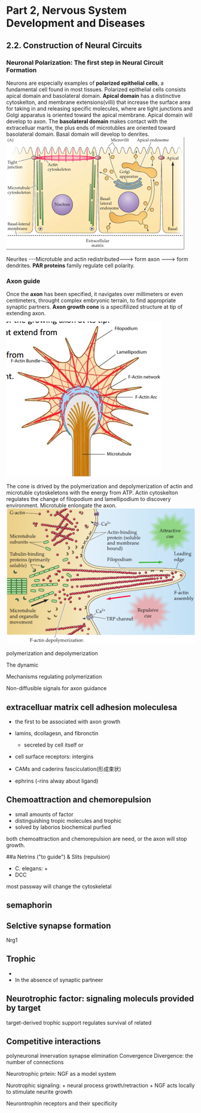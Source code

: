 # Part 2, Nervous System Development and Diseases
## 2.2. Construction of Neural Circuits

### Neuronal Polarization: The first step in Neural Circuit Formation
Neurons are especially examples of **polarized epithelial cells**, a fundamental
cell found in most tissues. Polarized epithelial cells consists apical domain
and basolateral domain. **Apical domain** has a distinctive cytoskelton, and membrane
extensions(villi) that increase the surface area for taking in and releasing
specific molecules, where are tight junctions and Golgi apparatus is oriented
toward the apical membrane. Apical domain will develop to axon. The **basolateral domain**
makes contact with the extracelluar martix, the plus ends of microtubles are
oriented toward basolateral domain. Basal domain will develop to denrites.
![](assets/markdown-img-paste-20180316114731987.png)

Neurites ---Microtuble and actin redistributed---> form axon ---> form dendrites.
**PAR proteins** family regulate cell polarity.

### Axon guide
Once the **axon** has been specified, it navigates over millimeters or even
centimeters, throught complex embryonic terrain, to find appropriate synaptic
partners. **Axon growth cone** is a specifilized structure at tip of extending
axon.

![](assets/markdown-img-paste-20180316115321110.png)

The cone is drived by the polymerization and depolymerization of actin and
microtuble cytoskeletons with the energy from ATP. Actin cytoskelton regulates
the change of filopodium and lamellipodium to discovery environment. Microtuble
enlongate the axon.
![](assets/markdown-img-paste-20180316115437781.png)

polymerization and depolymerization

The dynamic

Mechanisms regulating polymerization

Non-diffusible signals for axon guidance
## extracelluar matrix cell adhesion moleculesa
+ the first to be associated with axon growth
+ lamins, dcollagesn, and fibronctin
	+ secreted by cell itself or
+ cell surface receptors: intergins
+ CAMs and caderins fasciculation(形成束状)

+ ephrins  (-rins alway about ligand)

## Chemoattraction and chemorepulsion

+ small amounts of factor
+ distinguishing tropic molecules and trophic
+ solved by laborios biochemical purfied

both chemoattraction and chemorepulsion are need, or the axon will stop
growth.

##a Netrins ("to guide") & Slits (repulsion)
+ C. elegans:
	+
+ DCC

most passway will change the cytoskeletal

## semaphorin

## Selctive synapse formation

Nrg1

##  Trophic
+
+ In the absence of synaptic partneer

## Neurotrophic factor: signaling moleculs provided by target

target-derived trophic support regulates survival of related

## Competitive interactions
polyneuronal innervation
synapse elimination
Convergence
Divergence: the number of connections

Neurotrophic prtein: NGF as a model system

Nurotrophic signaling:
	+ neural process growth/retraction
	+ NGF acts locally to stimulate neurite growth

Neurontrophin receptors and their specificity
